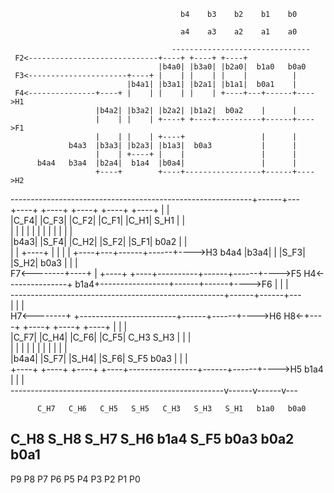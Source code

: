                                           b4    b3    b2    b1    b0       
                                                                           
                                          a4    a3    a2    a1    a0       
                                                                           
                                        -------------------------------    
     F2<-----------------------------+----+ +----+ +----+                  
                                     |b4a0| |b3a0| |b2a0|  b1a0   b0a0     
     F3<----------------------+----+ |    | |    | |    |          |       
                              |b4a1| |b3a1| |b2a1| |b1a1|  b0a1    |       
     F4<---------------+----+ |    | |    | |    | +----+---+------+---->H1
                       |b4a2| |b3a2| |b2a2| |b1a2|  b0a2    |      |       
                       |    | |    | +----+ +----+----------+------+---->F1
                       |    | |    | +----+                 |      |       
                 b4a3  |b3a3| |b2a3| |b1a3|  b0a3           |      |       
                       |    | +----+ |    |                 |      |       
          b4a4   b3a4  |b2a4|  b1a4  |b0a4|                 |      |       
                       +----+        +----+-----------------+------+---->H2
------------------------------------------------------------+------+---    
                +----+ +----+ +----+ +----+ +----+          |      |       
                |C_F4| |C_F3| |C_F2| |C_F1| |C_H1|  S_H1    |      |       
                |    | |    | |    | |    | |    |          |      |       
                |b4a3| |S_F4| |C_H2| |S_F2| |S_F1|  b0a2    |      |       
                |    | +----+ |    | |    | +----+---+------+------+---->H3
          b4a4  |b3a4| |      |S_F3| |S_H2|  b0a3    |      |      |       
     F7<--------+----+ |      +----+ +----+----------+------+------+---->F5
     H4<---------------+       b1a4+-----------------+------+------+---->F6
                                                     |      |      |       
-----------------------------------------------------+------+------+---    
                                                     |      |      |       
     H7<--------+           +------------------------+------+------+---->H6
     H8<-+----+ +----+ +----+ +----+                 |      |      |       
         |C_F7| |C_H4| |C_F6| |C_F5|  C_H3   S_H3    |      |      |       
         |    | |    | |    | |    |                 |      |      |       
         |b4a4| |S_F7| |S_H4| |S_F6|  S_F5   b0a3    |      |      |       
         +----+ +----+ +----+ +----+-----------------+------+------+---->H5
                               b1a4                  |      |      |       
-----------------------------------------------------v------v------v---    
                                                                           
          C_H7   C_H6   C_H5   S_H5   C_H3   S_H3   S_H1   b1a0   b0a0     
  C_H8    S_H8   S_H7   S_H6   b1a4   S_F5   b0a3   b0a2   b0a1            
-----------------------------------------------------------------------    
   P9      P8     P7     P6     P5     P4     P3     P2     P1     P0      
